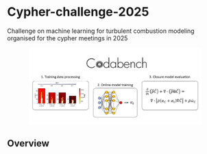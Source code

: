 # Cypher-challenge-2025
Challenge on machine learning for turbulent combustion modeling organised for the cypher meetings in 2025
<p align="center">
  <img src="images/Challenge_overview_pic.png" alt="Challenge Overview" width="80%">
</p>

## Overview

